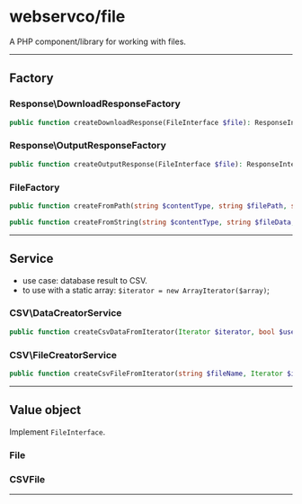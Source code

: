 # webservco/file

A PHP component/library for working with files.

---

## Factory

### Response\DownloadResponseFactory

```php
public function createDownloadResponse(FileInterface $file): ResponseInterface 
```

### Response\OutputResponseFactory

```php
public function createOutputResponse(FileInterface $file): ResponseInterface
```

### FileFactory

```php
public function createFromPath(string $contentType, string $filePath, string $name): FileInterface 
```

```php
public function createFromString(string $contentType, string $fileData, string $name): FileInterface 
```

---

## Service

- use case: database result to CSV.
- to use with a static array: `$iterator = new ArrayIterator($array)`;

### CSV\DataCreatorService

```php
public function createCsvDataFromIterator(Iterator $iterator, bool $useHeaderLine): string;
```

### CSV\FileCreatorService

```php
public function createCsvFileFromIterator(string $fileName, Iterator $iterator, bool $useHeaderLine): CSVFile 
```

---

## Value object

Implement `FileInterface`.

### File

### CSVFile

---


